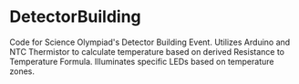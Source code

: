 # DetectorBuilding
Code for Science Olympiad's Detector Building Event. Utilizes Arduino and NTC Thermistor to calculate temperature based on derived Resistance to Temperature Formula. Illuminates specific LEDs based on temperature zones.
